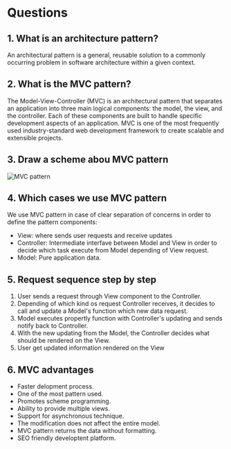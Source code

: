 # Questions

## 1. What is an architecture pattern?

An architectural pattern is a general, reusable solution to a commonly occurring problem in software architecture within a given context.


## 2. What is the MVC pattern?

The Model-View-Controller (MVC) is an architectural pattern that separates an application into three main logical components: the model, the view, and the controller. Each of these components are built to handle specific development aspects of an application. MVC is one of the most frequently used industry-standard web development framework to create scalable and extensible projects.

## 3. Draw a scheme abou MVC pattern


![MVC pattern](https://i.stack.imgur.com/YgydT.png)

## 4. Which cases we use MVC pattern

We use MVC pattern in case of clear separation of concerns in order to define the pattern components:

- View: where sends user requests and receive updates
- Controller: Intermediate interfave between Model and View in order to decide which task execute from Model depending of View request.
- Model: Pure application data.

## 5. Request sequence step by step

1. User sends a request through View component to the Controller.
2. Depending of which kind os request Controller receives, it decides to call and update a Model's function which new data request.
3. Model executes propertly function with Controller's updating and sends notify back to Controller.
4. With the new updating from the Model, the Controller decides what should be rendered on the View.
5. User get updated information rendered on the View

## 6. MVC advantages

- Faster delopment process.
- One of the most pattern used.
- Promotes scheme programming.
- Ability to provide multiple views.
- Support for asynchronous technique.
- The modification does not affect the entire model.
- MVC pattern returns the data without formatting.
- SEO friendly developtent platform.
